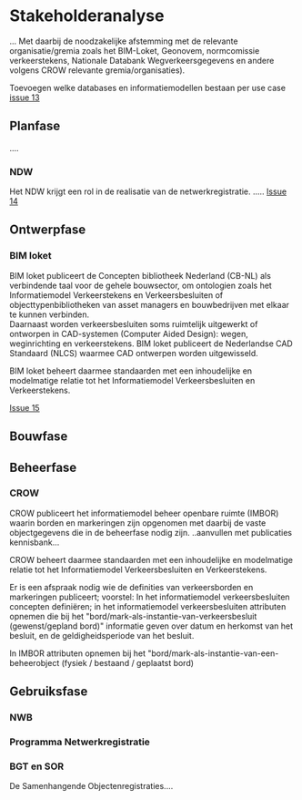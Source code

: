 # Stakeholderanalyse


... Met daarbij de noodzakelijke afstemming met de relevante organisatie/gremia zoals het BIM-Loket, Geonovem, normcomissie verkeerstekens, Nationale Databank Wegverkeersgegevens en andere volgens CROW relevante gremia/organisaties).

Toevoegen welke databases en informatiemodellen bestaan per use case [issue 13](https://github.com/Stichting-CROW/verkeersborden/issues/13)


## Planfase
....

### NDW
Het NDW krijgt een rol in de realisatie van de netwerkregistratie. .....
[Issue 14](https://github.com/Stichting-CROW/verkeersborden/issues/14)


## Ontwerpfase


### BIM loket
BIM loket publiceert de Concepten bibliotheek Nederland (CB-NL) als verbindende taal voor de gehele bouwsector, om ontologien zoals het Informatiemodel Verkeerstekens en Verkeersbesluiten of objecttypenbibliotheken van asset managers en bouwbedrijven met elkaar te kunnen verbinden.  
Daarnaast worden verkeersbesluiten soms ruimtelijk uitgewerkt of ontworpen in CAD-systemen (Computer Aided Design): wegen, weginrichting en verkeerstekens. BIM loket publiceert de Nederlandse CAD Standaard (NLCS) waarmee CAD ontwerpen worden uitgewisseld. 

BIM loket beheert daarmee standaarden met een inhoudelijke en modelmatige relatie tot het Informatiemodel Verkeersbesluiten en Verkeerstekens.

[Issue 15](https://github.com/Stichting-CROW/verkeersborden/issues/15)


## Bouwfase


## Beheerfase

### CROW
CROW publiceert het informatiemodel beheer openbare ruimte (IMBOR) waarin borden en markeringen zijn opgenomen met daarbij de vaste objectgegevens die in de beheerfase nodig zijn. ..aanvullen met publicaties kennisbank...

CROW beheert daarmee standaarden met een inhoudelijke en modelmatige relatie tot het Informatiemodel Verkeersbesluiten en Verkeerstekens.

Er is een afspraak nodig wie de definities van verkeersborden en markeringen publiceert; voorstel: In het informatiemodel verkeersbesluiten concepten definiëren; in het informatiemodel verkeersbesluiten attributen opnemen die bij het "bord/mark-als-instantie-van-verkeersbesluit (gewenst/gepland bord)" informatie geven over datum en herkomst van het besluit, en de geldigheidsperiode van het besluit.

In IMBOR attributen opnemen bij het "bord/mark-als-instantie-van-een-beheerobject (fysiek / bestaand / geplaatst bord)


## Gebruiksfase

### NWB

### Programma Netwerkregistratie

### BGT en SOR
De Samenhangende Objectenregistraties....






